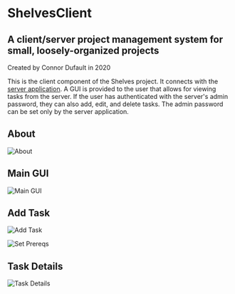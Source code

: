# ShelvesClient

## A client/server project management system for small, loosely-organized projects

Created by Connor Dufault in 2020

This is the client component of the Shelves project. It connects with the [server application](https://github.com/cjdufault/ShelvesServer). A GUI is provided to the user that allows for viewing tasks from the server. If the user has authenticated with the server's admin password, they can also add, edit, and delete tasks. The admin password can be set only by the server application.

## About

![About](https://i.imgur.com/PZEmVlC.png)

## Main GUI

![Main GUI](https://i.imgur.com/ZtTVnvG.png)

## Add Task

![Add Task](https://i.imgur.com/dSbKufT.png)

![Set Prereqs](https://i.imgur.com/GgqN3CC.png)

## Task Details

![Task Details](https://i.imgur.com/AZGJ51k.png)
